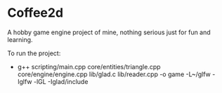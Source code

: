 # Coffee2d

A hobby game engine project of mine, nothing serious just for fun and learning.

To run the project:

- g++ scripting/main.cpp core/entities/triangle.cpp core/engine/engine.cpp lib/glad.c lib/reader.cpp -o game -L~/glfw -lglfw -lGL -Iglad/include

